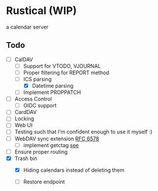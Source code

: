# Rustical (WIP)

a calendar server

## Todo

- [ ] CalDAV
  - [ ] Support for VTODO, VJOURNAL
  - [ ] Proper filtering for REPORT method
  - [ ] ICS parsing
    - [x] Datetime parsing
  - [ ] Implement PROPPATCH
- [ ] Access Control
  - [ ] OIDC support
- [ ] CardDAV
- [ ] Locking
- [ ] Web UI
- [ ] Testing such that I'm confident enough to use it myself :)
- [ ] WebDAV sync extension [RFC 6578](https://www.rfc-editor.org/rfc/rfc6578)
  - [ ] implement getctag [see](https://github.com/apple/ccs-calendarserver/blob/master/doc/Extensions/caldav-ctag.txt)
- [ ] Ensure proper routing
- [x] Trash bin
  - [x] Hiding calendars instead of deleting them
  - [ ] Restore endpoint

